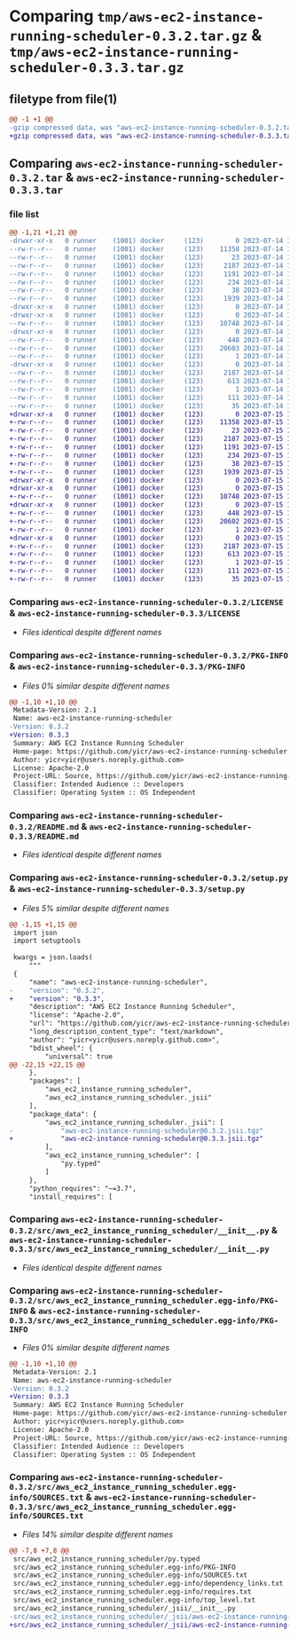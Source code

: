 # Comparing `tmp/aws-ec2-instance-running-scheduler-0.3.2.tar.gz` & `tmp/aws-ec2-instance-running-scheduler-0.3.3.tar.gz`

## filetype from file(1)

```diff
@@ -1 +1 @@
-gzip compressed data, was "aws-ec2-instance-running-scheduler-0.3.2.tar", last modified: Fri Jul 14 19:21:51 2023, max compression
+gzip compressed data, was "aws-ec2-instance-running-scheduler-0.3.3.tar", last modified: Sat Jul 15 19:20:22 2023, max compression
```

## Comparing `aws-ec2-instance-running-scheduler-0.3.2.tar` & `aws-ec2-instance-running-scheduler-0.3.3.tar`

### file list

```diff
@@ -1,21 +1,21 @@
-drwxr-xr-x   0 runner    (1001) docker     (123)        0 2023-07-14 19:21:51.896501 aws-ec2-instance-running-scheduler-0.3.2/
--rw-r--r--   0 runner    (1001) docker     (123)    11358 2023-07-14 19:21:37.000000 aws-ec2-instance-running-scheduler-0.3.2/LICENSE
--rw-r--r--   0 runner    (1001) docker     (123)       23 2023-07-14 19:21:37.000000 aws-ec2-instance-running-scheduler-0.3.2/MANIFEST.in
--rw-r--r--   0 runner    (1001) docker     (123)     2187 2023-07-14 19:21:51.896501 aws-ec2-instance-running-scheduler-0.3.2/PKG-INFO
--rw-r--r--   0 runner    (1001) docker     (123)     1191 2023-07-14 19:21:37.000000 aws-ec2-instance-running-scheduler-0.3.2/README.md
--rw-r--r--   0 runner    (1001) docker     (123)      234 2023-07-14 19:21:37.000000 aws-ec2-instance-running-scheduler-0.3.2/pyproject.toml
--rw-r--r--   0 runner    (1001) docker     (123)       38 2023-07-14 19:21:51.896501 aws-ec2-instance-running-scheduler-0.3.2/setup.cfg
--rw-r--r--   0 runner    (1001) docker     (123)     1939 2023-07-14 19:21:37.000000 aws-ec2-instance-running-scheduler-0.3.2/setup.py
-drwxr-xr-x   0 runner    (1001) docker     (123)        0 2023-07-14 19:21:51.892501 aws-ec2-instance-running-scheduler-0.3.2/src/
-drwxr-xr-x   0 runner    (1001) docker     (123)        0 2023-07-14 19:21:51.892501 aws-ec2-instance-running-scheduler-0.3.2/src/aws_ec2_instance_running_scheduler/
--rw-r--r--   0 runner    (1001) docker     (123)    10748 2023-07-14 19:21:37.000000 aws-ec2-instance-running-scheduler-0.3.2/src/aws_ec2_instance_running_scheduler/__init__.py
-drwxr-xr-x   0 runner    (1001) docker     (123)        0 2023-07-14 19:21:51.892501 aws-ec2-instance-running-scheduler-0.3.2/src/aws_ec2_instance_running_scheduler/_jsii/
--rw-r--r--   0 runner    (1001) docker     (123)      448 2023-07-14 19:21:37.000000 aws-ec2-instance-running-scheduler-0.3.2/src/aws_ec2_instance_running_scheduler/_jsii/__init__.py
--rw-r--r--   0 runner    (1001) docker     (123)    20603 2023-07-14 19:21:37.000000 aws-ec2-instance-running-scheduler-0.3.2/src/aws_ec2_instance_running_scheduler/_jsii/aws-ec2-instance-running-scheduler@0.3.2.jsii.tgz
--rw-r--r--   0 runner    (1001) docker     (123)        1 2023-07-14 19:21:37.000000 aws-ec2-instance-running-scheduler-0.3.2/src/aws_ec2_instance_running_scheduler/py.typed
-drwxr-xr-x   0 runner    (1001) docker     (123)        0 2023-07-14 19:21:51.892501 aws-ec2-instance-running-scheduler-0.3.2/src/aws_ec2_instance_running_scheduler.egg-info/
--rw-r--r--   0 runner    (1001) docker     (123)     2187 2023-07-14 19:21:51.000000 aws-ec2-instance-running-scheduler-0.3.2/src/aws_ec2_instance_running_scheduler.egg-info/PKG-INFO
--rw-r--r--   0 runner    (1001) docker     (123)      613 2023-07-14 19:21:51.000000 aws-ec2-instance-running-scheduler-0.3.2/src/aws_ec2_instance_running_scheduler.egg-info/SOURCES.txt
--rw-r--r--   0 runner    (1001) docker     (123)        1 2023-07-14 19:21:51.000000 aws-ec2-instance-running-scheduler-0.3.2/src/aws_ec2_instance_running_scheduler.egg-info/dependency_links.txt
--rw-r--r--   0 runner    (1001) docker     (123)      111 2023-07-14 19:21:51.000000 aws-ec2-instance-running-scheduler-0.3.2/src/aws_ec2_instance_running_scheduler.egg-info/requires.txt
--rw-r--r--   0 runner    (1001) docker     (123)       35 2023-07-14 19:21:51.000000 aws-ec2-instance-running-scheduler-0.3.2/src/aws_ec2_instance_running_scheduler.egg-info/top_level.txt
+drwxr-xr-x   0 runner    (1001) docker     (123)        0 2023-07-15 19:20:22.165726 aws-ec2-instance-running-scheduler-0.3.3/
+-rw-r--r--   0 runner    (1001) docker     (123)    11358 2023-07-15 19:20:10.000000 aws-ec2-instance-running-scheduler-0.3.3/LICENSE
+-rw-r--r--   0 runner    (1001) docker     (123)       23 2023-07-15 19:20:10.000000 aws-ec2-instance-running-scheduler-0.3.3/MANIFEST.in
+-rw-r--r--   0 runner    (1001) docker     (123)     2187 2023-07-15 19:20:22.165726 aws-ec2-instance-running-scheduler-0.3.3/PKG-INFO
+-rw-r--r--   0 runner    (1001) docker     (123)     1191 2023-07-15 19:20:10.000000 aws-ec2-instance-running-scheduler-0.3.3/README.md
+-rw-r--r--   0 runner    (1001) docker     (123)      234 2023-07-15 19:20:10.000000 aws-ec2-instance-running-scheduler-0.3.3/pyproject.toml
+-rw-r--r--   0 runner    (1001) docker     (123)       38 2023-07-15 19:20:22.165726 aws-ec2-instance-running-scheduler-0.3.3/setup.cfg
+-rw-r--r--   0 runner    (1001) docker     (123)     1939 2023-07-15 19:20:10.000000 aws-ec2-instance-running-scheduler-0.3.3/setup.py
+drwxr-xr-x   0 runner    (1001) docker     (123)        0 2023-07-15 19:20:22.161726 aws-ec2-instance-running-scheduler-0.3.3/src/
+drwxr-xr-x   0 runner    (1001) docker     (123)        0 2023-07-15 19:20:22.161726 aws-ec2-instance-running-scheduler-0.3.3/src/aws_ec2_instance_running_scheduler/
+-rw-r--r--   0 runner    (1001) docker     (123)    10748 2023-07-15 19:20:10.000000 aws-ec2-instance-running-scheduler-0.3.3/src/aws_ec2_instance_running_scheduler/__init__.py
+drwxr-xr-x   0 runner    (1001) docker     (123)        0 2023-07-15 19:20:22.165726 aws-ec2-instance-running-scheduler-0.3.3/src/aws_ec2_instance_running_scheduler/_jsii/
+-rw-r--r--   0 runner    (1001) docker     (123)      448 2023-07-15 19:20:10.000000 aws-ec2-instance-running-scheduler-0.3.3/src/aws_ec2_instance_running_scheduler/_jsii/__init__.py
+-rw-r--r--   0 runner    (1001) docker     (123)    20602 2023-07-15 19:20:10.000000 aws-ec2-instance-running-scheduler-0.3.3/src/aws_ec2_instance_running_scheduler/_jsii/aws-ec2-instance-running-scheduler@0.3.3.jsii.tgz
+-rw-r--r--   0 runner    (1001) docker     (123)        1 2023-07-15 19:20:10.000000 aws-ec2-instance-running-scheduler-0.3.3/src/aws_ec2_instance_running_scheduler/py.typed
+drwxr-xr-x   0 runner    (1001) docker     (123)        0 2023-07-15 19:20:22.165726 aws-ec2-instance-running-scheduler-0.3.3/src/aws_ec2_instance_running_scheduler.egg-info/
+-rw-r--r--   0 runner    (1001) docker     (123)     2187 2023-07-15 19:20:22.000000 aws-ec2-instance-running-scheduler-0.3.3/src/aws_ec2_instance_running_scheduler.egg-info/PKG-INFO
+-rw-r--r--   0 runner    (1001) docker     (123)      613 2023-07-15 19:20:22.000000 aws-ec2-instance-running-scheduler-0.3.3/src/aws_ec2_instance_running_scheduler.egg-info/SOURCES.txt
+-rw-r--r--   0 runner    (1001) docker     (123)        1 2023-07-15 19:20:22.000000 aws-ec2-instance-running-scheduler-0.3.3/src/aws_ec2_instance_running_scheduler.egg-info/dependency_links.txt
+-rw-r--r--   0 runner    (1001) docker     (123)      111 2023-07-15 19:20:22.000000 aws-ec2-instance-running-scheduler-0.3.3/src/aws_ec2_instance_running_scheduler.egg-info/requires.txt
+-rw-r--r--   0 runner    (1001) docker     (123)       35 2023-07-15 19:20:22.000000 aws-ec2-instance-running-scheduler-0.3.3/src/aws_ec2_instance_running_scheduler.egg-info/top_level.txt
```

### Comparing `aws-ec2-instance-running-scheduler-0.3.2/LICENSE` & `aws-ec2-instance-running-scheduler-0.3.3/LICENSE`

 * *Files identical despite different names*

### Comparing `aws-ec2-instance-running-scheduler-0.3.2/PKG-INFO` & `aws-ec2-instance-running-scheduler-0.3.3/PKG-INFO`

 * *Files 0% similar despite different names*

```diff
@@ -1,10 +1,10 @@
 Metadata-Version: 2.1
 Name: aws-ec2-instance-running-scheduler
-Version: 0.3.2
+Version: 0.3.3
 Summary: AWS EC2 Instance Running Scheduler
 Home-page: https://github.com/yicr/aws-ec2-instance-running-scheduler.git
 Author: yicr<yicr@users.noreply.github.com>
 License: Apache-2.0
 Project-URL: Source, https://github.com/yicr/aws-ec2-instance-running-scheduler.git
 Classifier: Intended Audience :: Developers
 Classifier: Operating System :: OS Independent
```

### Comparing `aws-ec2-instance-running-scheduler-0.3.2/README.md` & `aws-ec2-instance-running-scheduler-0.3.3/README.md`

 * *Files identical despite different names*

### Comparing `aws-ec2-instance-running-scheduler-0.3.2/setup.py` & `aws-ec2-instance-running-scheduler-0.3.3/setup.py`

 * *Files 5% similar despite different names*

```diff
@@ -1,15 +1,15 @@
 import json
 import setuptools
 
 kwargs = json.loads(
     """
 {
     "name": "aws-ec2-instance-running-scheduler",
-    "version": "0.3.2",
+    "version": "0.3.3",
     "description": "AWS EC2 Instance Running Scheduler",
     "license": "Apache-2.0",
     "url": "https://github.com/yicr/aws-ec2-instance-running-scheduler.git",
     "long_description_content_type": "text/markdown",
     "author": "yicr<yicr@users.noreply.github.com>",
     "bdist_wheel": {
         "universal": true
@@ -22,15 +22,15 @@
     },
     "packages": [
         "aws_ec2_instance_running_scheduler",
         "aws_ec2_instance_running_scheduler._jsii"
     ],
     "package_data": {
         "aws_ec2_instance_running_scheduler._jsii": [
-            "aws-ec2-instance-running-scheduler@0.3.2.jsii.tgz"
+            "aws-ec2-instance-running-scheduler@0.3.3.jsii.tgz"
         ],
         "aws_ec2_instance_running_scheduler": [
             "py.typed"
         ]
     },
     "python_requires": "~=3.7",
     "install_requires": [
```

### Comparing `aws-ec2-instance-running-scheduler-0.3.2/src/aws_ec2_instance_running_scheduler/__init__.py` & `aws-ec2-instance-running-scheduler-0.3.3/src/aws_ec2_instance_running_scheduler/__init__.py`

 * *Files identical despite different names*

### Comparing `aws-ec2-instance-running-scheduler-0.3.2/src/aws_ec2_instance_running_scheduler.egg-info/PKG-INFO` & `aws-ec2-instance-running-scheduler-0.3.3/src/aws_ec2_instance_running_scheduler.egg-info/PKG-INFO`

 * *Files 0% similar despite different names*

```diff
@@ -1,10 +1,10 @@
 Metadata-Version: 2.1
 Name: aws-ec2-instance-running-scheduler
-Version: 0.3.2
+Version: 0.3.3
 Summary: AWS EC2 Instance Running Scheduler
 Home-page: https://github.com/yicr/aws-ec2-instance-running-scheduler.git
 Author: yicr<yicr@users.noreply.github.com>
 License: Apache-2.0
 Project-URL: Source, https://github.com/yicr/aws-ec2-instance-running-scheduler.git
 Classifier: Intended Audience :: Developers
 Classifier: Operating System :: OS Independent
```

### Comparing `aws-ec2-instance-running-scheduler-0.3.2/src/aws_ec2_instance_running_scheduler.egg-info/SOURCES.txt` & `aws-ec2-instance-running-scheduler-0.3.3/src/aws_ec2_instance_running_scheduler.egg-info/SOURCES.txt`

 * *Files 14% similar despite different names*

```diff
@@ -7,8 +7,8 @@
 src/aws_ec2_instance_running_scheduler/py.typed
 src/aws_ec2_instance_running_scheduler.egg-info/PKG-INFO
 src/aws_ec2_instance_running_scheduler.egg-info/SOURCES.txt
 src/aws_ec2_instance_running_scheduler.egg-info/dependency_links.txt
 src/aws_ec2_instance_running_scheduler.egg-info/requires.txt
 src/aws_ec2_instance_running_scheduler.egg-info/top_level.txt
 src/aws_ec2_instance_running_scheduler/_jsii/__init__.py
-src/aws_ec2_instance_running_scheduler/_jsii/aws-ec2-instance-running-scheduler@0.3.2.jsii.tgz
+src/aws_ec2_instance_running_scheduler/_jsii/aws-ec2-instance-running-scheduler@0.3.3.jsii.tgz
```

